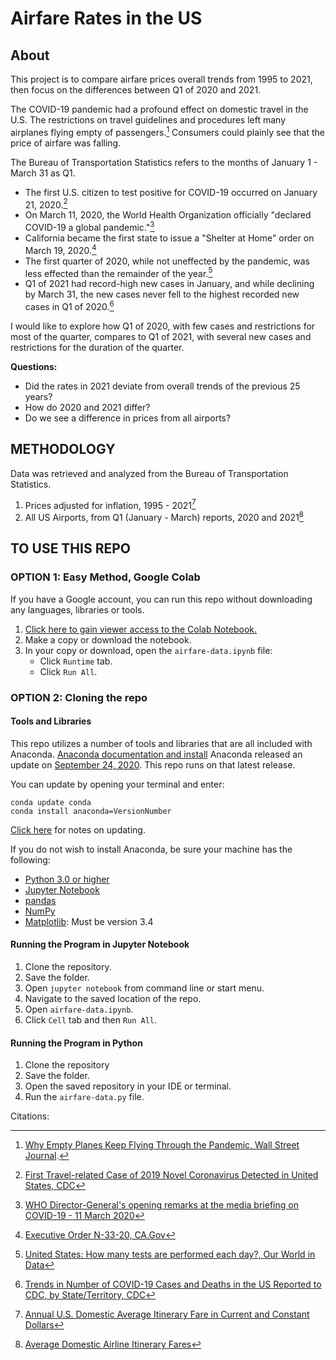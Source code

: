 # Airfare Rates in the US


## About

This project is to compare airfare prices overall trends from 1995 to 2021, then focus on the differences between Q1 of 2020 and 2021. 

The COVID-19 pandemic had a profound effect on domestic travel in the U.S. The restrictions on travel guidelines and procedures left many airplanes flying empty of passengers.[^1] Consumers could plainly see that the price of airfare was falling.

The Bureau of Transportation Statistics refers to the months of January 1 - March 31 as Q1. 

- The first U.S. citizen to test positive for COVID-19 occurred on January 21, 2020.[^2]
- On March 11, 2020, the World Health Organization officially "declared COVID-19 a global pandemic."[^3] 
- California became the first state to issue a "Shelter at Home" order on March 19, 2020.[^4] 
- The first quarter of 2020, while not uneffected by the pandemic, was less effected than the remainder of the year.[^5]
- Q1 of 2021 had record-high new cases in January, and while declining by March 31, the new cases never fell to the highest recorded new cases in Q1 of 2020.[^6]

I would like to explore how Q1 of 2020, with few cases and restrictions for most of the quarter, compares to Q1 of 2021, with several new cases and restrictions for the duration of the quarter. 

**Questions:**

* Did the rates in 2021 deviate from overall trends of the previous 25 years?
* How do 2020 and 2021 differ?
* Do we see a difference in prices from all airports?

## METHODOLOGY

Data was retrieved and analyzed from the Bureau of Transportation Statistics. 
1. Prices adjusted for inflation, 1995 - 2021[^7]
2. All US Airports, from Q1 (January - March) reports, 2020 and 2021[^8]

## TO USE THIS REPO

### OPTION 1: Easy Method, Google Colab

If you have a Google account, you can run this repo without downloading any languages, libraries or tools.

1. [Click here to gain viewer access to the Colab Notebook.](https://colab.research.google.com/drive/1JPENFr6RbdmWxLNaZtIp0CFmXIX91hW8?usp=sharing)
2. Make a copy or download the notebook.
3. In your copy or download, open the `airfare-data.ipynb` file:
   * Click `Runtime` tab.
   * Click `Run All`.

### OPTION 2: Cloning the repo

#### Tools and Libraries

This repo utilizes a number of tools and libraries that are all included with Anaconda. 
[Anaconda documentation and install](https://docs.anaconda.com)
Anaconda released an update on [September 24, 2020](https://docs.anaconda.com/anaconda/navigator/release-notes/). This repo runs on that latest release. 

You can update by opening your terminal and enter:
```
conda update conda
conda install anaconda=VersionNumber
```
[Click here](https://docs.anaconda.com/anaconda/install/update-version/) for notes on updating. 

If you do not wish to install Anaconda, be sure your machine has the following:
* [Python 3.0 or higher](https://www.python.org)
* [Jupyter Notebook](https://jupyter.org)
* [pandas](https://pandas.pydata.org/pandas-docs/stable/index.html)
* [NumPy](https://numpy.org/doc/)
* [Matplotlib](https://matplotlib.org): Must be version 3.4 

#### Running the Program in Jupyter Notebook
1. Clone the repository.
2. Save the folder.
3. Open `jupyter notebook` from command line or start menu.
4. Navigate to the saved location of the repo.
5. Open `airfare-data.ipynb`.
6. Click `Cell` tab and then `Run All`.

#### Running the Program in Python
1. Clone the repository
2. Save the folder.
3. Open the saved repository in your IDE or terminal.
4. Run the `airfare-data.py` file. 
   
Citations:
[^1]: [Why Empty Planes Keep Flying Through the Pandemic, Wall Street Journal](https://www.wsj.com/articles/why-empty-planes-keep-flying-through-the-pandemic-11588771233).
[^2]: [First Travel-related Case of 2019 Novel Coronavirus Detected in United States, CDC](https://www.cdc.gov/media/releases/2020/p0121-novel-coronavirus-travel-case.html)
[^3]: [WHO Director-General's opening remarks at the media briefing on COVID-19 - 11 March 2020](https://www.who.int/director-general/speeches/detail/who-director-general-s-opening-remarks-at-the-media-briefing-on-covid-19---11-march-2020)
[^4]: [Executive Order N-33-20, CA.Gov](https://www.gov.ca.gov/wp-content/uploads/2020/03/3.19.20-attested-EO-N-33-20-COVID-19-HEALTH-ORDER.pdf)
[^5]: [United States: How many tests are performed each day?, Our World in Data](https://ourworldindata.org/coronavirus/country/united-states#how-many-tests-are-performed-each-day)
[^6]: [Trends in Number of COVID-19 Cases and Deaths in the US Reported to CDC, by State/Territory, CDC](https://covid.cdc.gov/covid-data-tracker/#trends_dailycases%7CNew_case%7Cselect)
[^7]: [Annual U.S. Domestic Average Itinerary Fare in Current and Constant Dollars](https://www.bts.gov/content/annual-us-domestic-average-itinerary-fare-current-and-constant-dollars)
[^8]: [Average Domestic Airline Itinerary Fares](https://www.transtats.bts.gov/AverageFare/)